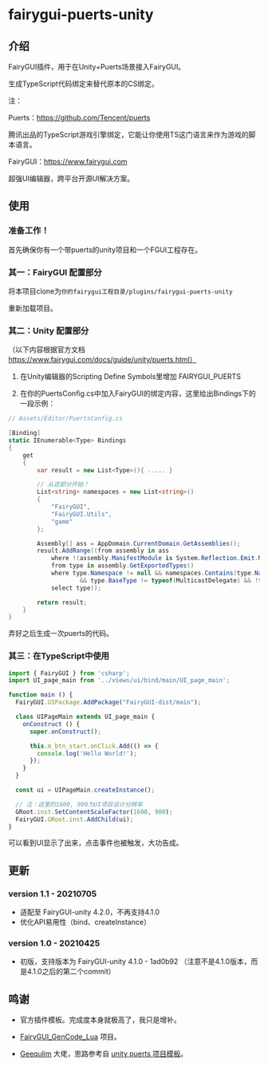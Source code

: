 # fairygui-puerts-unity


## 介绍

FairyGUI插件，用于在Unity+Puerts场景接入FairyGUI。

生成TypeScript代码绑定来替代原本的CS绑定。


注：

Puerts：https://github.com/Tencent/puerts

腾讯出品的TypeScript游戏引擎绑定，它能让你使用TS这门语言来作为游戏的脚本语言。

FairyGUI：https://www.fairygui.com

超强UI编辑器，跨平台开源UI解决方案。

## 使用

### 准备工作！

首先确保你有一个带puerts的unity项目和一个FGUI工程存在。

### 其一：FairyGUI 配置部分

将本项目clone为`你的fairygui工程目录/plugins/fairygui-puerts-unity`

重新加载项目。

### 其二：Unity 配置部分

（以下内容根据官方文档 https://www.fairygui.com/docs/guide/unity/puerts.html）

1. 在Unity编辑器的Scripting Define Symbols里增加 FAIRYGUI_PUERTS

2. 在你的PuertsConfig.cs中加入FairyGUI的绑定内容，这里给出Bindings下的一段示例：

```cs
// Assets/Editor/PuertsConfig.cs

[Binding]
static IEnumerable<Type> Bindings
{
    get
    {
        var result = new List<Type>(){ ..... }

        // 从这部分开始！
        List<string> namespaces = new List<string>()
        {
            "FairyGUI",
            "FairyGUI.Utils",
            "game"
        };

        Assembly[] ass = AppDomain.CurrentDomain.GetAssemblies();
        result.AddRange((from assembly in ass
            where !(assembly.ManifestModule is System.Reflection.Emit.ModuleBuilder)
            from type in assembly.GetExportedTypes()
            where type.Namespace != null && namespaces.Contains(type.Namespace) && (!IsExcluded(type))
                    && type.BaseType != typeof(MulticastDelegate) && !type.IsEnum
            select type));

        return result;
    }
}
```

弄好之后生成一次puerts的代码。

### 其三：在TypeScript中使用

```typescript
import { FairyGUI } from 'csharp';
import UI_page_main from '../views/ui/bind/main/UI_page_main';

function main () {
  FairyGUI.UIPackage.AddPackage("FairyGUI-dist/main");

  class UIPageMain extends UI_page_main {
    onConstruct () {
      super.onConstruct();

      this.m_btn_start.onClick.Add(() => {
        console.log('Hello World!');
      });
    }
  }

  const ui = UIPageMain.createInstance();

  // 注：这里的1600, 900为UI项目设计分辨率
  GRoot.inst.SetContentScaleFactor(1600, 900);
  FairyGUI.GRoot.inst.AddChild(ui);
}
```

可以看到UI显示了出来，点击事件也被触发，大功告成。


## 更新

### version 1.1 - 20210705

* 适配至 FairyGUI-unity 4.2.0，不再支持4.1.0
* 优化API易用性（bind、createInstance）



### version 1.0 - 20210425

* 初版，支持版本为 FairyGUI-unity 4.1.0 - 1ad0b92 （注意不是4.1.0版本，而是4.1.0之后的第二个commit）



## 鸣谢

* 官方插件模板。完成度本身就极高了，我只是增补。

* [FairyGUI_GenCode_Lua](https://gitee.com/code_now/FairyGUI_GenCode_Lua) 项目。

* [Geequlim](https://github.com/Geequlim) 大佬，思路参考自 [unity puerts 项目模板](https://github.com/Geequlim/puerts-starter-kit)。
